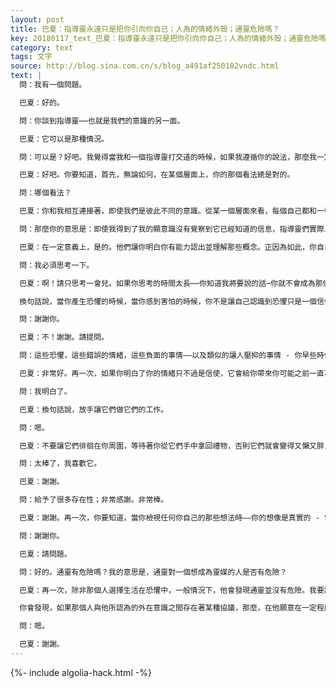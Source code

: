 ```yaml
---
layout: post
title: 巴夏：指導靈永遠只是把你引向你自己；人為的情緒外殼；通靈危險嗎？
key: 20180117_text_巴夏：指導靈永遠只是把你引向你自己；人為的情緒外殼；通靈危險嗎？
category: text
tags: 文字
source: http://blog.sina.com.cn/s/blog_a491af250102vndc.html
text: |
  問：我有一個問題。

  巴夏：好的。

  問：你談到指導靈⋯⋯也就是我們的意識的另一面。

  巴夏：它可以是那種情況。

  問：可以是？好吧。我覺得當我和一個指導靈打交道的時候，如果我遵循你的說法，那麼我一定會看到那個實體。我把它看成是我自己的另一面。

  巴夏：好吧。你要知道，首先，無論如何，在某個層面上，你的那個看法總是對的。

  問：哪個看法？

  巴夏：你和我相互連接著，即使我們是彼此不同的意識。從某一個層面來看，每個自己都和一切萬有相連著，我們是同一個意識。所以，你的那個看法沒有錯。但是，你要知道，指導靈也可以被你看作是不同的意識。是的，你正在與不同的意識打交道，但是要知道你也在與你自己的意識打交道。正因為如此，所有的指導靈永遠只是把你引向你自己。他們的工作僅僅是讓你明白你擁有全部答案。他們不會告訴你答案。他們將會讓你認識到，你此時此地就知道全部答案。這也是我們的工作之一。

  問：那麼你的意思是：即使我得到了我的顯意識沒有覺察到它已經知道的信息，指導靈們實際上接入了我的那種能力並知道了所有的答案。這是你的意思嗎？

  巴夏：在一定意義上，是的。他們讓你明白你有能力認出並理解那些概念。正因為如此，你自己可以得到它們。

  問：我必須思考一下。

  巴夏：啊！請只思考一會兒。如果你思考的時間太長⋯⋯你知道我將要說的話⋯你就不會成為那個概念。再一次，我下面的話並沒有冒犯你們的意思：有一個文明把一個術語用在你們身上，他們把你們看成「帶殼的人」。因為你們在你們自己周圍製造了人為的情緒外殼。

  換句話說，當你產生恐懼的時候，當你感到害怕的時候，你不是讓自己認識到恐懼只是一個信使 - 它把你自己的某個部分帶給你，而你可以把你的這一部分當作禮物來整合到自己中 – 而是感到失望、感到像犯了錯誤。你實際上是在製造人為的情緒來應付恐懼。但是，在處理這些人為情緒的時候，你從來沒有真正地處理過你的恐懼。你會尋找有關依據來分析你的過失，而這讓你再一次遠離「認識到你的恐懼可以成為你的朋友」。你在圍繞你的外殼上面又製造了另一個外殼，從來沒有真正地去處理你的恐懼。因此，只要你願意，你可以考慮一會兒，但是只要你願意，你也可以成為那個概念。（譯註：應該是指整合恐懼帶來的自己的其他部分）

  問：謝謝你。

  巴夏：不！謝謝。請提問。

  問：這些恐懼，這些錯誤的情緒，這些負面的事情——以及類似的讓人壓抑的事情 - 你早些時候談論過吸收、接納它們。那只需通過親近和接受它們就可以完成，[？] 對嗎？

  巴夏：非常好。再一次，如果你明白了你的情緒只不過是信使，它會給你帶來你可能之前一直不願意去面對的另一部分的你，那麼，你就會接受那個禮物，也就是另一部分的你，把它整合到你自己中，並讓那個情緒迅速離開你然後給你帶來另一部分的你。每一次當它回來時，你對它的恐懼會越來越少。它將會成為你的朋友。

  問：我明白了。

  巴夏：換句話說，放手讓它們做它們的工作。

  問：嗯。

  巴夏：不要讓它們徘徊在你周圍，等待著你從它們手中拿回禮物，否則它們就會變得又懶又胖，而你也很快就會注意到，這個肥大懶惰的恐懼就在你身邊。

  問：太棒了，我喜歡它。

  巴夏：謝謝。

  問：給予了很多存在性；非常感謝。非常棒。

  巴夏：謝謝。再一次，你要知道，當你檢視任何你自己的那些想法時——你的想像是真實的 - 當你產生任何想法時，你也許會構造一個想像的場景，在其中你看到那個情況被接納了。你的那個想像對你來說是有效的，就像你相信某個特定的水晶有效一樣，或者就像你能夠回想起某個特定的記憶一樣，⋯。你會明白你的想像力是一個不受約束的工具，你的想像是真實的，是實相，無限的實相。

  問：謝謝你。

  巴夏：請問題。

  問：好的。通靈有危險嗎？我的意思是，通靈對一個想成為靈媒的人是否有危險？

  巴夏：再一次，除非那個人選擇生活在恐懼中，一般情況下，他會發現通靈並沒有危險。我要說，首先，如果一個人在通靈中經歷了危險或有害的影響，那也只是他在讓他自己去溝通他一直不願意面對的、他的另一部分意識而已。

  你會發現，如果那個人與他所認為的外在意識之間存在著某種協議，那麼，在他願意在一定程度上整合和接納他自己的所有部分之前，那個協議將永遠不會生效。所以，通靈不會對那個人造成傷害，因為他已經超越了那個概念。（譯註：那個概念應該指危險）你懂了嗎？

  問：嗯。

  巴夏：謝謝。
---
```


{%- include algolia-hack.html -%}
